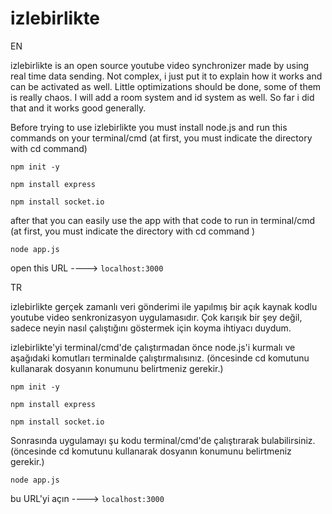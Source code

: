 # izlebirlikte 

EN

izlebirlikte is an open source youtube video synchronizer made by using real time data sending. Not complex, i just put it to explain how it works and can be activated as well. Little optimizations should be done, some of them is really chaos. I will add a room system and id system as well. So far i did that and it works good generally. 

Before trying to use izlebirlikte you must install node.js and run this commands on your terminal/cmd (at first, you must indicate the directory with cd command)

```
npm init -y

npm install express

npm install socket.io
```

after that you can easily use the app with that code to run in terminal/cmd (at first, you must indicate the directory with cd command )

``node app.js`` 

open this URL ----> ``localhost:3000``


TR

izlebirlikte gerçek zamanlı veri gönderimi ile yapılmış bir açık kaynak kodlu youtube video senkronizasyon uygulamasıdır. Çok karışık bir şey değil, sadece neyin nasıl çalıştığını göstermek için koyma ihtiyacı duydum.

izlebirlikte'yi terminal/cmd'de çalıştırmadan önce node.js'i kurmalı ve aşağıdaki komutları terminalde çalıştırmalısınız. (öncesinde cd komutunu kullanarak dosyanın konumunu belirtmeniz gerekir.)

```
npm init -y

npm install express

npm install socket.io
```

Sonrasında uygulamayı şu kodu terminal/cmd'de çalıştırarak bulabilirsiniz. (öncesinde cd komutunu kullanarak dosyanın konumunu belirtmeniz gerekir.)

``node app.js`` 

bu URL'yi açın ----> ``localhost:3000``

